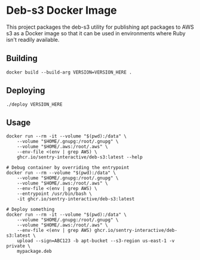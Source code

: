 # Deb-s3 Docker Image

This project packages the deb-s3 utility for publishing apt packages to AWS s3
as a Docker image so that it can be used in environments where Ruby isn't 
readily available. 

## Building
```shell
docker build --build-arg VERSION=VERSION_HERE .
```

## Deploying
```shell
./deploy VERSION_HERE
```

## Usage
```shell
docker run --rm -it --volume "$(pwd):/data" \
    --volume "$HOME/.gnupg:/root/.gnupg" \
    --volume "$HOME/.aws:/root/.aws" \
    --env-file <(env | grep AWS) \
    ghcr.io/sentry-interactive/deb-s3:latest --help

# Debug container by overriding the entrypoint
docker run --rm --volume "$(pwd):/data" \
    --volume "$HOME/.gnupg:/root/.gnupg" \
    --volume "$HOME/.aws:/root/.aws" \
    --env-file <(env | grep AWS) \
    --entrypoint /usr/bin/bash \
    -it ghcr.io/sentry-interactive/deb-s3:latest
    
# Deploy something
docker run --rm -it --volume "$(pwd):/data" \
    --volume "$HOME/.gnupg:/root/.gnupg" \
    --volume "$HOME/.aws:/root/.aws" \
    --env-file <(env | grep AWS) ghcr.io/sentry-interactive/deb-s3:latest \
    upload --sign=ABC123 -b apt-bucket --s3-region us-east-1 -v private \
    mypackage.deb
```